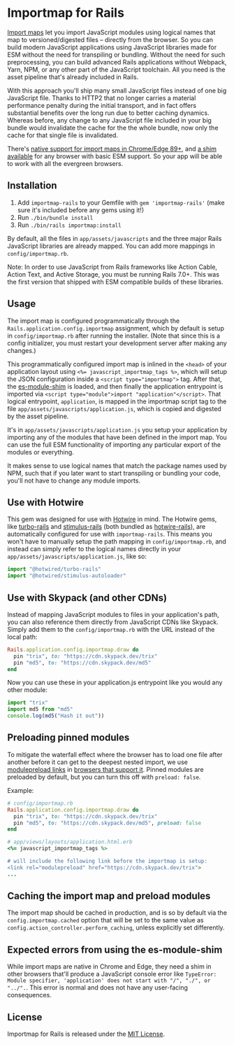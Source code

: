 # Importmap for Rails

[Import maps](https://github.com/WICG/import-maps) let you import JavaScript modules using logical names that map to versioned/digested files – directly from the browser. So you can build modern JavaScript applications using JavaScript libraries made for ESM without the need for transpiling or bundling. Without the need for such preprocessing, you can build advanced Rails applications without Webpack, Yarn, NPM, or any other part of the JavaScript toolchain. All you need is the asset pipeline that's already included in Rails.

With this approach you'll ship many small JavaScript files instead of one big JavaScript file. Thanks to HTTP2 that no longer carries a material performance penalty during the initial transport, and in fact offers substantial benefits over the long run due to better caching dynamics. Whereas before, any change to any JavaScript file included in your big bundle would invalidate the cache for the the whole bundle, now only the cache for that single file is invalidated.

There's [native support for import maps in Chrome/Edge 89+](https://caniuse.com/?search=importmap), and [a shim available](https://github.com/guybedford/es-module-shims) for any browser with basic ESM support. So your app will be able to work with all the evergreen browsers.


## Installation

1. Add `importmap-rails` to your Gemfile with `gem 'importmap-rails'` (make sure it's included before any gems using it!)
2. Run `./bin/bundle install`
3. Run `./bin/rails importmap:install`

By default, all the files in `app/assets/javascripts` and the three major Rails JavaScript libraries are already mapped. You can add more mappings in `config/importmap.rb`.

Note: In order to use JavaScript from Rails frameworks like Action Cable, Action Text, and Active Storage, you must be running Rails 7.0+. This was the first version that shipped with ESM compatible builds of these libraries.


## Usage

The import map is configured programmatically through the `Rails.application.config.importmap` assignment, which by default is setup in `config/importmap.rb` after running the installer. (Note that since this is a config initializer, you must restart your development server after making any changes.)

This programmatically configured import map is inlined in the `<head>` of your application layout using `<%= javascript_importmap_tags %>`, which will setup the JSON configuration inside a `<script type="importmap">` tag. After that, the [es-module-shim](https://github.com/guybedford/es-module-shims) is loaded, and then finally the application entrypoint is imported via `<script type="module">import "application"</script>`. That logical entrypoint, `application`, is mapped in the importmap script tag to the file `app/assets/javascripts/application.js`, which is copied and digested by the asset pipeline.

It's in `app/assets/javascripts/application.js` you setup your application by importing any of the modules that have been defined in the import map. You can use the full ESM functionality of importing any particular export of the modules or everything.

It makes sense to use logical names that match the package names used by NPM, such that if you later want to start transpiling or bundling your code, you'll not have to change any module imports.


## Use with Hotwire

This gem was designed for use with [Hotwire](https://hotwired.dev) in mind. The Hotwire gems, like [turbo-rails](https://github.com/hotwired/turbo-rails) and [stimulus-rails](https://github.com/hotwired/stimulus-rails) (both bundled as [hotwire-rails](https://github.com/hotwired/hotwire-rails)), are automatically configured for use with `importmap-rails`. This means you won't have to manually setup the path mapping in `config/importmap.rb`, and instead can simply refer to the logical names directly in your `app/assets/javascripts/application.js`, like so:

```js
import "@hotwired/turbo-rails"
import "@hotwired/stimulus-autoloader"
```


## Use with Skypack (and other CDNs)

Instead of mapping JavaScript modules to files in your application's path, you can also reference them directly from JavaScript CDNs like Skypack. Simply add them to the `config/importmap.rb` with the URL instead of the local path:

```ruby
Rails.application.config.importmap.draw do
  pin "trix", to: "https://cdn.skypack.dev/trix"
  pin "md5", to: "https://cdn.skypack.dev/md5"
end
```

Now you can use these in your application.js entrypoint like you would any other module:

```js
import "trix"
import md5 from "md5"
console.log(md5("Hash it out"))
```


## Preloading pinned modules

To mitigate the waterfall effect where the browser has to load one file after another before it can get to the deepest nested import, we use [modulepreload links](https://developers.google.com/web/updates/2017/12/modulepreload) in [browsers that support it](https://caniuse.com/?search=modulepreload). Pinned modules are preloaded by default, but you can turn this off with `preload: false`.

Example:

```ruby
# config/importmap.rb
Rails.application.config.importmap.draw do
  pin "trix", to: "https://cdn.skypack.dev/trix"
  pin "md5", to: "https://cdn.skypack.dev/md5", preload: false
end

# app/views/layouts/application.html.erb
<%= javascript_importmap_tags %> 

# will include the following link before the importmap is setup:
<link rel="modulepreload" href="https://cdn.skypack.dev/trix">
...
```


## Caching the import map and preload modules

The import map should be cached in production, and is so by default via the `config.importmap.cached` option that will be set to the same value as `config.action_controller.perform_caching`, unless explicitly set differently.


## Expected errors from using the es-module-shim

While import maps are native in Chrome and Edge, they need a shim in other browsers that'll produce a JavaScript console error like `TypeError: Module specifier, 'application' does not start with "/", "./", or "../".`. This error is normal and does not have any user-facing consequences.


## License

Importmap for Rails is released under the [MIT License](https://opensource.org/licenses/MIT).


